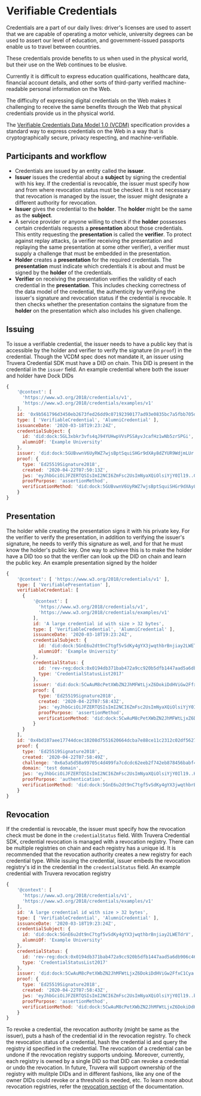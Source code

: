 # Verifiable Credentials

Credentials are a part of our daily lives: driver's licenses are used to
assert that we are capable of operating a motor vehicle, university degrees
can be used to assert our level of education, and government-issued passports
enable us to travel between countries.

These credentials provide benefits to us when used in the physical world, but
their use on the Web continues to be elusive.

Currently it is difficult to express education qualifications, healthcare
data, financial account details, and other sorts of third-party verified
machine-readable personal information on the Web.

The difficulty of expressing digital credentials on the Web makes it
challenging to receive the same benefits through the Web that physical
credentials provide us in the physical world.

The [Verifiable Credentials Data Model 1.0 (VCDM)](https://www.w3.org/TR/vc-data-model/)
specification provides a standard way to express credentials on the Web in a
way that is cryptographically secure, privacy respecting, and
machine-verifiable.

## Participants and workflow

- Credentials are issued by an entity called the **issuer**.
- **Issuer** issues the credential about a **subject** by signing the credential with his key. If the credential is revocable,
  the issuer must specify how and from where revocation status must be checked. It is not necessary that revocation is managed by
  the issuer, the issuer might designate a different authority for revocation.
- **Issuer** gives the credential to the **holder**. The **holder** might be the same as the **subject**.
- A service provider or anyone willing to check if the **holder** possesses certain credentials requests a **presentation** about those
  credentials. This entity requesting the **presentation** is called the **verifier**. To protect against replay attacks, (a
  verifier receiving the presentation and replaying the same presentation at some other verifier), a verifier must supply a
  challenge that must be embedded in the presentation.
- **Holder** creates a **presentation** for the required credentials. The **presentation** must indicate which
  credentials it is about and must be signed by the **holder** of the credentials.
- **Verifier** on receiving the presentation verifies the validity of each credential in the **presentation**. This includes
  checking correctness of the data model of the credential, the authenticity by verifying the issuer's signature and revocation
  status if the credential is revocable. It then checks whether the presentation contains the signature from the
  **holder** on the presentation which also includes his given challenge.

## Issuing

To issue a verifiable credential, the issuer needs to have a public key that is accessible by the holder and verifier to verify the
signature (in `proof`) in the credential. Though the VCDM spec does not mandate it, an issuer using Truvera Credential SDK must have a DID on chain.
This DID is present in the credential in the `issuer` field. An example credential where both the issuer and holder have Dock DIDs

```js
{
    '@context': [
      'https://www.w3.org/2018/credentials/v1',
      'https://www.w3.org/2018/credentials/examples/v1'
    ],
    id: '0x9b561796d3450eb2673fed26dd9c07192390177ad93e0835bc7a5fbb705d52bc',
    type: [ 'VerifiableCredential', 'AlumniCredential' ],
    issuanceDate: '2020-03-18T19:23:24Z',
    credentialSubject: {
      id: 'did:dock:5GL3xbkr3vfs4qJ94YUHwpVVsPSSAyvJcafHz1wNb5zrSPGi',
      alumniOf: 'Example University'
    },
    issuer: 'did:dock:5GUBvwnV6UyRWZ7wjsBptSquiSHGr9dXAy8dZYUR9WdjmLUr',
    proof: {
      type: 'Ed25519Signature2018',
      created: '2020-04-22T07:50:13Z',
      jws: 'eyJhbGciOiJFZERTQSIsImI2NCI6ZmFsc2UsImNyaXQiOlsiYjY0Il19..GBqyaiTMhVt4R5P2bMGcLNJPWEUq7WmGHG7Wc6mKBo9k3vSo7v7sRKwqS8-m0og_ANKcb5m-_YdXC2KMnZwLBg',
      proofPurpose: 'assertionMethod',
      verificationMethod: 'did:dock:5GUBvwnV6UyRWZ7wjsBptSquiSHGr9dXAy8dZYUR9WdjmLUr#keys-1'
    }
}
```

## Presentation

The holder while creating the presentation signs it with his private key. For the verifier to verify the presentation, in
addition to verifying the issuer's signature, he needs to verify this signature as well, and for that he must know the
holder's public key. One way to achieve this is to make the holder have a DID too so that the verifier can look up the DID
on chain and learn the public key. An example presentation signed by the holder

```js
{
    '@context': [ 'https://www.w3.org/2018/credentials/v1' ],
    type: [ 'VerifiablePresentation' ],
    verifiableCredential: [
      {
          '@context': [
            'https://www.w3.org/2018/credentials/v1',
            'https://www.w3.org/2018/credentials/examples/v1'
          ],
          id: 'A large credential id with size > 32 bytes',
          type: [ 'VerifiableCredential', 'AlumniCredential' ],
          issuanceDate: '2020-03-18T19:23:24Z',
          credentialSubject: {
            id: 'did:dock:5GnE6u2dt9nC7tgf5vSdKy4gYX3jwqthbrBnjiay2LWETdrV',
            alumniOf: 'Example University'
          },
          credentialStatus: {
            id: 'rev-reg:dock:0x0194db371bab472a9cc920b5dfb1447aad5a6db906c46ff378cf0fc337a0c8c0',
            type: 'CredentialStatusList2017'
          },
          issuer: 'did:dock:5CwAuM8cPetXWbZN2JhMFWtLjxZ6DokiDdHViGw2FfxC1Cya',
          proof: {
            type: 'Ed25519Signature2018',
            created: '2020-04-22T07:58:43Z',
            jws: 'eyJhbGciOiJFZERTQSIsImI2NCI6ZmFsc2UsImNyaXQiOlsiYjY0Il19..bENDgnK29BHRhP05ehbQkOPfqweppGyI7NeH02YT1hzSDEHseOzCDx-g9dS4lY-m_bElwbOptOlRnQ2g9MW7Ag',
            proofPurpose: 'assertionMethod',
            verificationMethod: 'did:dock:5CwAuM8cPetXWbZN2JhMFWtLjxZ6DokiDdHViGw2FfxC1Cya#keys-1'
          }
      }
    ],
    id: '0x4bd107aee17744dcec10208d7551620664dcba7e88ce11c2312c02df562754f1',
    proof: {
      type: 'Ed25519Signature2018',
      created: '2020-04-22T07:58:49Z',
      challenge: '0x6a5a5d58a99705c4d499fa7cdcdc62eeb2f742eb878456babf49b9a6669d0b76',
      domain: 'test domain',
      jws: 'eyJhbGciOiJFZERTQSIsImI2NCI6ZmFsc2UsImNyaXQiOlsiYjY0Il19..HW7bDjvsRETeM25a3BtMgER53FtzK6rUBX_46cFo-i6O1y7p_TM-ED2iSTrFBUrDc7vH8QqoeUTY8e5ir5RvCg',
      proofPurpose: 'authentication',
      verificationMethod: 'did:dock:5GnE6u2dt9nC7tgf5vSdKy4gYX3jwqthbrBnjiay2LWETdrV#keys-1'
    }
}
```

## Revocation

If the credential is revocable, the issuer must specify how the revocation check must be done in the `credentialStatus` field.
With Truvera Credential SDK, credential revocation is managed with a revocation registry. There can be multiple registries on chain and each
registry has a unique id. It is recommended that the revocation authority creates a new registry for each credential type.
While issuing the credential, issuer embeds the revocation registry's id in the credential in the `credentialStatus` field.
An example credential with Truvera revocation registry

```js
{
    '@context': [
      'https://www.w3.org/2018/credentials/v1',
      'https://www.w3.org/2018/credentials/examples/v1'
    ],
    id: 'A large credential id with size > 32 bytes',
    type: [ 'VerifiableCredential', 'AlumniCredential' ],
    issuanceDate: '2020-03-18T19:23:24Z',
    credentialSubject: {
      id: 'did:dock:5GnE6u2dt9nC7tgf5vSdKy4gYX3jwqthbrBnjiay2LWETdrV',
      alumniOf: 'Example University'
    },
    credentialStatus: {
      id: 'rev-reg:dock:0x0194db371bab472a9cc920b5dfb1447aad5a6db906c46ff378cf0fc337a0c8c0',
      type: 'CredentialStatusList2017'
    },
    issuer: 'did:dock:5CwAuM8cPetXWbZN2JhMFWtLjxZ6DokiDdHViGw2FfxC1Cya',
    proof: {
      type: 'Ed25519Signature2018',
      created: '2020-04-22T07:58:43Z',
      jws: 'eyJhbGciOiJFZERTQSIsImI2NCI6ZmFsc2UsImNyaXQiOlsiYjY0Il19..bENDgnK29BHRhP05ehbQkOPfqweppGyI7NeH02YT1hzSDEHseOzCDx-g9dS4lY-m_bElwbOptOlRnQ2g9MW7Ag',
      proofPurpose: 'assertionMethod',
      verificationMethod: 'did:dock:5CwAuM8cPetXWbZN2JhMFWtLjxZ6DokiDdHViGw2FfxC1Cya#keys-1'
    }
}
```

To revoke a credential, the revocation authority (might be same as the issuer), puts a hash of the credential id in the revocation registry.
To check the revocation status of a credential, hash the credential id and query the registry id specified in the credential.
The revocation of a credential can be undone if the revocation registry supports undoing. Moreover, currently, each registry is
owned by a single DID so that DID can revoke a credential or undo the revocation. In future, Truvera will support ownership of
the registry with mulitple DIDs and in different fashions, like any one of the owner DIDs could revoke or a threshold is needed,
etc. To learn more about revocation registries, refer the [revocation section](./tutorial_revocation.md) of the documentation.
